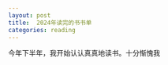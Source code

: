 ```yaml
---
layout: post
title:  2024年读完的书书单
categories: reading
---
```


今年下半年，我开始认认真真地读书。十分惭愧我
<!--stackedit_data:
eyJoaXN0b3J5IjpbLTEyMzEzMTE4NzBdfQ==
-->